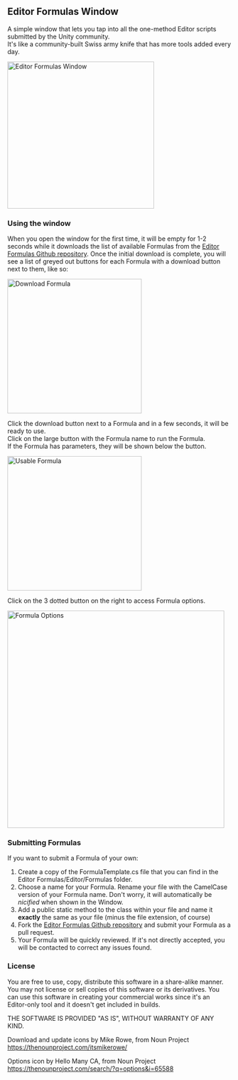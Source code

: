 ## Editor Formulas Window

A simple window that lets you tap into all the one-method Editor scripts submitted by the Unity community.  
It's like a community-built Swiss army knife that has more tools added every day.  

<img width="330" alt="Editor Formulas Window" src="https://cloud.githubusercontent.com/assets/433535/16903304/9077bc06-4c83-11e6-9122-e0e491cf243e.png">

### Using the window
When you open the window for the first time, it will be empty for 1-2 seconds while it downloads the list of available Formulas from the [Editor Formulas Github repository](https://github.com/VoxelBoy/EditorFormulas). Once the initial download is complete, you will see a list of greyed out buttons for each Formula with a download button next to them, like so:  

<img width="302" alt="Download Formula" src="https://cloud.githubusercontent.com/assets/433535/16903516/801d052c-4c89-11e6-933e-dadb57f061f2.png">

Click the download button next to a Formula and in a few seconds, it will be ready to use.  
Click on the large button with the Formula name to run the Formula.  
If the Formula has parameters, they will be shown below the button.  

<img width="302" alt="Usable Formula" src="https://cloud.githubusercontent.com/assets/433535/16903531/e9eecd46-4c89-11e6-97bb-e325fb2c4de7.png">

Click on the 3 dotted button on the right to access Formula options.  

<img width="488" alt="Formula Options" src="https://cloud.githubusercontent.com/assets/433535/16903551/4df6fd5e-4c8a-11e6-9d05-373a5c3c30a6.png">

### Submitting Formulas
If you want to submit a Formula of your own:  

1. Create a copy of the FormulaTemplate.cs file that you can find in the Editor Formulas/Editor/Formulas folder.  
2. Choose a name for your Formula. Rename your file with the CamelCase version of your Formula name. Don't worry, it will automatically be *nicified* when shown in the Window.
3. Add a public static method to the class within your file and name it **exactly** the same as your file (minus the file extension, of course)
4. Fork the [Editor Formulas Github repository](https://github.com/VoxelBoy/EditorFormulas) and submit your Formula as a pull request.
5. Your Formula will be quickly reviewed. If it's not directly accepted, you will be contacted to correct any issues found.

### License

You are free to use, copy, distribute this software in a share-alike manner. You may not license or sell copies of this software or its derivatives. You can use this software in creating your commercial works since it's an Editor-only tool and it doesn't get included in builds.

THE SOFTWARE IS PROVIDED "AS IS", WITHOUT WARRANTY OF ANY KIND.

Download and update icons by Mike Rowe, from Noun Project
https://thenounproject.com/itsmikerowe/

Options icon by Hello Many CA, from Noun Project
https://thenounproject.com/search/?q=options&i=65588
